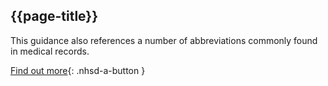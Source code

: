 ## {{page-title}}

This guidance also references a number of abbreviations commonly found in medical records.

[Find out more](https://www.nhs.uk/nhs-services/online-services/nhs-app/nhs-app-help-and-support/abbreviations-commonly-found-in-medical-records/){: .nhsd-a-button }
